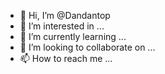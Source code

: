 - 👋 Hi, I’m @Dandantop
- 👀 I’m interested in ...
- 🌱 I’m currently learning ...
- 💞️ I’m looking to collaborate on ...
- 📫 How to reach me ...

<!---
Dandantop/Dandantop is a ✨ special ✨ repository because its `README.md` (this file) appears on your GitHub profile.
You can click the Preview link to take a look at your changes.
--->
